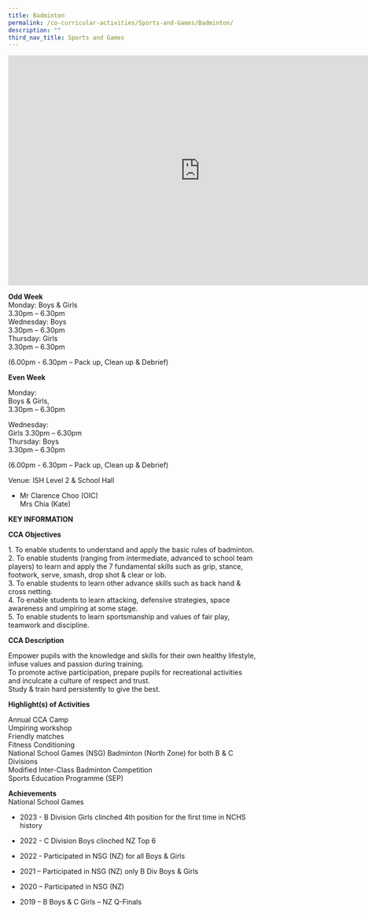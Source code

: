 ```yaml
---
title: Badminton
permalink: /co-curricular-activities/Sports-and-Games/Badminton/
description: ""
third_nav_title: Sports and Games
---
```

<iframe allowfullscreen="true" height="467" width="780" frameborder="0" src="https://docs.google.com/presentation/d/e/2PACX-1vTZd6QrG2TlF6RWsN-ksW6KFSePq1TXIMG2pYuWCdUKutXMZPBO2vJcvv2c1cidhTH_k09XJilwSZz3/embed?start=true&amp;loop=true&amp;delayms=5000"></iframe>

**Odd Week**<br>
Monday: Boys &amp; Girls  
3.30pm – 6.30pm  
Wednesday: Boys<br>
3.30pm – 6.30pm  
Thursday: Girls<br>
 3.30pm – 6.30pm

(6.00pm - 6.30pm – Pack up, Clean up &amp; Debrief)

**Even Week**

Monday: 
<br>Boys &amp; Girls,  
3.30pm – 6.30pm  

Wednesday: 
<br>Girls
3.30pm – 6.30pm  
Thursday: Boys
<br>3.30pm – 6.30pm

(6.00pm - 6.30pm – Pack up, Clean up &amp; Debrief)


Venue: ISH Level 2 &amp; School Hall


*  Mr Clarence Choo (OIC)  
    Mrs Chia (Kate)
		
**KEY INFORMATION**

**CCA Objectives**

1\. To enable students to understand and apply the basic rules of badminton.<br>
2\. To enable students (ranging from intermediate, advanced to school team players) to learn and apply the 7 fundamental skills such as grip, stance, footwork, serve, smash, drop shot &amp; clear or lob.<br>
3\. To enable students to learn other advance skills such as back hand &amp; cross netting.<br>
4\. To enable students to learn attacking, defensive strategies, space awareness and umpiring at some stage.<br>
5\. To enable students to learn sportsmanship and values of fair play, teamwork and discipline.

**CCA Description**

Empower pupils with the knowledge and skills for their own healthy lifestyle, infuse values and passion during training.<br>
To promote active participation, prepare pupils for recreational activities and inculcate a culture of respect and trust.<br>
Study &amp; train hard persistently to give the best.

**Highlight(s) of Activities**

Annual CCA Camp<br>
Umpiring workshop<br>
Friendly matches<br>
Fitness Conditioning<br>
National School Games (NSG) Badminton (North Zone) for both B &amp; C Divisions<br>
Modified Inter-Class Badminton Competition<br>
Sports Education Programme (SEP)

**Achievements**<br>
National School Games<br>
* 2023 - B Division Girls clinched 4th position for the first time in NCHS history <br>
* 2022 - C Division Boys clinched NZ Top 6 <br>
* 2022 - Participated in NSG (NZ) for all Boys & Girls

*   2021 – Participated in NSG (NZ) only B Div Boys &amp; Girls<br>
*   2020 – Participated in NSG (NZ)<br>
*   2019 – B Boys &amp; C Girls – NZ Q-Finals